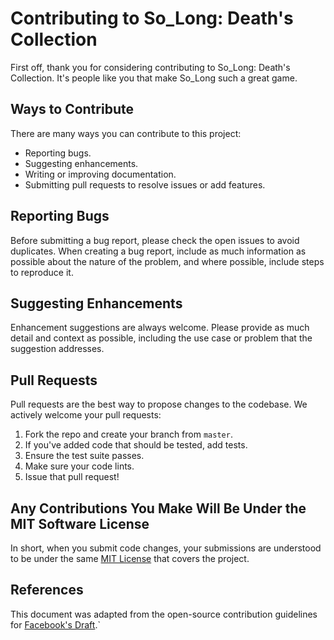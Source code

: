 # Contributing to So_Long: Death's Collection

First off, thank you for considering contributing to So_Long: Death's Collection. It's people like you that make So_Long such a great game.

## Ways to Contribute

There are many ways you can contribute to this project:

- Reporting bugs.
- Suggesting enhancements.
- Writing or improving documentation.
- Submitting pull requests to resolve issues or add features.

## Reporting Bugs

Before submitting a bug report, please check the open issues to avoid duplicates. When creating a bug report, include as much information as possible about the nature of the problem, and where possible, include steps to reproduce it.

## Suggesting Enhancements

Enhancement suggestions are always welcome. Please provide as much detail and context as possible, including the use case or problem that the suggestion addresses.

## Pull Requests

Pull requests are the best way to propose changes to the codebase. We actively welcome your pull requests:

1. Fork the repo and create your branch from `master`.
2. If you've added code that should be tested, add tests.
3. Ensure the test suite passes.
4. Make sure your code lints.
5. Issue that pull request!

## Any Contributions You Make Will Be Under the MIT Software License

In short, when you submit code changes, your submissions are understood to be under the same [MIT License](LICENSE.md) that covers the project.

## References

This document was adapted from the open-source contribution guidelines for [Facebook's Draft](https://github.com/facebook/draft-js/blob/master/CONTRIBUTING.md).`
